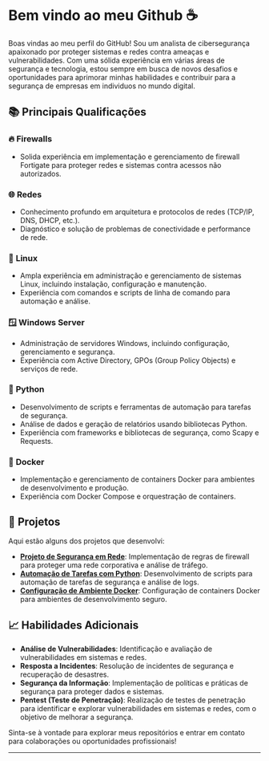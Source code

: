 # Bem vindo ao meu Github ☕

Boas vindas ao meu perfil do GitHub! Sou um analista de cibersegurança apaixonado por proteger sistemas e redes contra ameaças e vulnerabilidades. Com uma sólida experiência em várias áreas de segurança e tecnologia, estou sempre em busca de novos desafios e oportunidades para aprimorar minhas habilidades e contribuir para a segurança de empresas em individuos no mundo digital.

## 📚 Principais Qualificações

### 🔥 **Firewalls**
- Solida experiência em implementação e gerenciamento de firewall Fortigate para proteger redes e sistemas contra acessos não autorizados.

### 🌐 **Redes**
- Conhecimento profundo em arquitetura e protocolos de redes (TCP/IP, DNS, DHCP, etc.).
- Diagnóstico e solução de problemas de conectividade e performance de rede.

### 🐧 **Linux**
- Ampla experiência em administração e gerenciamento de sistemas Linux, incluindo instalação, configuração e manutenção.
- Experiência com comandos e scripts de linha de comando para automação e análise.
  
### 🪟 **Windows Server**
- Administração de servidores Windows, incluindo configuração, gerenciamento e segurança.
- Experiência com Active Directory, GPOs (Group Policy Objects) e serviços de rede.
  
### 🐍 **Python**
- Desenvolvimento de scripts e ferramentas de automação para tarefas de segurança.
- Análise de dados e geração de relatórios usando bibliotecas Python.
- Experiência com frameworks e bibliotecas de segurança, como Scapy e Requests.

### 🐳 **Docker**
- Implementação e gerenciamento de containers Docker para ambientes de desenvolvimento e produção.
- Experiência com Docker Compose e orquestração de containers.

## 💼 Projetos

Aqui estão alguns dos projetos que desenvolvi:

- **[Projeto de Segurança em Rede](link-do-projeto)**: Implementação de regras de firewall para proteger uma rede corporativa e análise de tráfego.
- **[Automação de Tarefas com Python](link-do-projeto)**: Desenvolvimento de scripts para automação de tarefas de segurança e análise de logs.
- **[Configuração de Ambiente Docker](link-do-projeto)**: Configuração de containers Docker para ambientes de desenvolvimento seguro.

## 📈 Habilidades Adicionais

- **Análise de Vulnerabilidades**: Identificação e avaliação de vulnerabilidades em sistemas e redes.
- **Resposta a Incidentes**: Resolução de incidentes de segurança e recuperação de desastres.
- **Segurança da Informação**: Implementação de políticas e práticas de segurança para proteger dados e sistemas.
- **Pentest (Teste de Penetração)**: Realização de testes de penetração para identificar e explorar vulnerabilidades em sistemas e redes, com o objetivo de melhorar a segurança. 


Sinta-se à vontade para explorar meus repositórios e entrar em contato para colaborações ou oportunidades profissionais!

---
